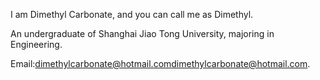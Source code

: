 I am Dimethyl Carbonate, and you can call me as Dimethyl.

An undergraduate of Shanghai Jiao Tong University, majoring in Engineering.

Email:dimethylcarbonate@hotmail.com<dimethylcarbonate@hotmail.com>.